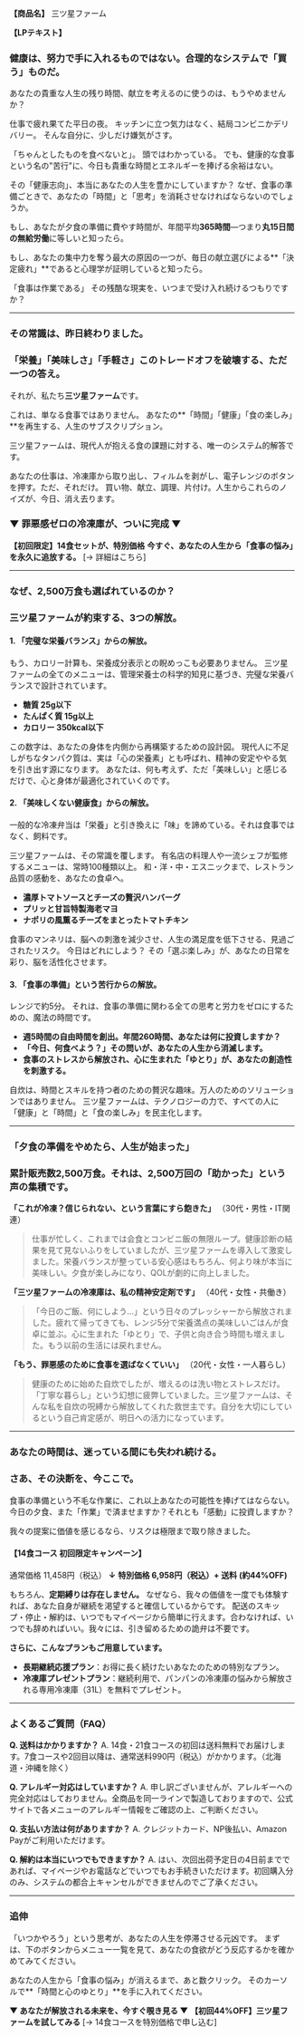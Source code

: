 **【商品名】**
三ツ星ファーム

**【LPテキスト】**

### **健康は、努力で手に入れるものではない。合理的なシステムで「買う」ものだ。**

あなたの貴重な人生の残り時間、献立を考えるのに使うのは、もうやめませんか？

仕事で疲れ果てた平日の夜。
キッチンに立つ気力はなく、結局コンビニかデリバリー。
そんな自分に、少しだけ嫌気がさす。

「ちゃんとしたものを食べないと」。
頭ではわかっている。
でも、健康的な食事という名の"苦行"に、今日も貴重な時間とエネルギーを捧げる余裕はない。

その「健康志向」、本当にあなたの人生を豊かにしていますか？
なぜ、食事の準備ごときで、あなたの「時間」と「思考」を消耗させなければならないのでしょうか。

もし、あなたが夕食の準備に費やす時間が、年間平均**365時間**—つまり**丸15日間の無給労働**に等しいと知ったら。

もし、あなたの集中力を奪う最大の原因の一つが、毎日の献立選びによる**「決定疲れ」**であると心理学が証明していると知ったら。

「食事は作業である」
その残酷な現実を、いつまで受け入れ続けるつもりですか？

---

### **その常識は、昨日終わりました。**
### **「栄養」「美味しさ」「手軽さ」このトレードオフを破壊する、ただ一つの答え。**

それが、私たち**三ツ星ファーム**です。

これは、単なる食事ではありません。
あなたの**「時間」「健康」「食の楽しみ」**を再生する、人生のサブスクリプション。

三ツ星ファームは、現代人が抱える食の課題に対する、唯一のシステム的解答です。

あなたの仕事は、冷凍庫から取り出し、フィルムを剥がし、電子レンジのボタンを押す。ただ、それだけ。
買い物、献立、調理、片付け。人生からこれらのノイズが、今日、消え去ります。

### **▼ 罪悪感ゼロの冷凍庫が、ついに完成 ▼**
**【初回限定】14食セットが、特別価格**
**今すぐ、あなたの人生から「食事の悩み」を永久に追放する。**
[→ 詳細はこちら]

---

### **なぜ、2,500万食も選ばれているのか？**
### **三ツ星ファームが約束する、3つの解放。**

#### **1. 「完璧な栄養バランス」からの解放。**

もう、カロリー計算も、栄養成分表示との睨めっこも必要ありません。
三ツ星ファームの全てのメニューは、管理栄養士の科学的知見に基づき、完璧な栄養バランスで設計されています。

*   **糖質 25g以下**
*   **たんぱく質 15g以上**
*   **カロリー 350kcal以下**

この数字は、あなたの身体を内側から再構築するための設計図。
現代人に不足しがちなタンパク質は、実は「心の栄養素」とも呼ばれ、精神の安定ややる気を引き出す源になります。
あなたは、何も考えず、ただ「美味しい」と感じるだけで、心と身体が最適化されていくのです。

#### **2. 「美味しくない健康食」からの解放。**

一般的な冷凍弁当は「栄養」と引き換えに「味」を諦めている。それは食事ではなく、飼料です。

三ツ星ファームは、その常識を覆します。
有名店の料理人や一流シェフが監修するメニューは、常時100種類以上。
和・洋・中・エスニックまで、レストラン品質の感動を、あなたの食卓へ。

*   **濃厚トマトソースとチーズの贅沢ハンバーグ**
*   **プリッと甘旨特製海老マヨ**
*   **ナポリの風薫るチーズをまとったトマトチキン**

食事のマンネリは、脳への刺激を減少させ、人生の満足度を低下させる、見過ごされたリスク。
今日はどれにしよう？ その「選ぶ楽しみ」が、あなたの日常を彩り、脳を活性化させます。

#### **3. 「食事の準備」という苦行からの解放。**

レンジで約5分。
それは、食事の準備に関わる全ての思考と労力をゼロにするための、魔法の時間です。

*   **週5時間の自由時間を創出。年間260時間、あなたは何に投資しますか？**
*   **「今日、何食べよう？」その問いが、あなたの人生から消滅します。**
*   **食事のストレスから解放され、心に生まれた「ゆとり」が、あなたの創造性を刺激する。**

自炊は、時間とスキルを持つ者のための贅沢な趣味。万人のためのソリューションではありません。
三ツ星ファームは、テクノロジーの力で、すべての人に「健康」と「時間」と「食の楽しみ」を民主化します。

---

### **「夕食の準備をやめたら、人生が始まった」**
### **累計販売数2,500万食。それは、2,500万回の「助かった」という声の集積です。**

**「これが冷凍？信じられない、という言葉にすら飽きた」**
（30代・男性・IT関連）
> 仕事が忙しく、これまでは会食とコンビニ飯の無限ループ。健康診断の結果を見て見ないふりをしていましたが、三ツ星ファームを導入して激変しました。栄養バランスが整っている安心感はもちろん、何より味が本当に美味しい。夕食が楽しみになり、QOLが劇的に向上しました。

**「三ツ星ファームの冷凍庫は、私の精神安定剤です」**
（40代・女性・共働き）
> 「今日のご飯、何にしよう…」という日々のプレッシャーから解放されました。疲れて帰ってきても、レンジ5分で栄養満点の美味しいごはんが食卓に並ぶ。心に生まれた「ゆとり」で、子供と向き合う時間も増えました。もう以前の生活には戻れません。

**「もう、罪悪感のために食事を選ばなくていい」**
（20代・女性・一人暮らし）
> 健康のために始めた自炊でしたが、増えるのは洗い物とストレスだけ。「丁寧な暮らし」という幻想に疲弊していました。三ツ星ファームは、そんな私を自炊の呪縛から解放してくれた救世主です。自分を大切にしているという自己肯定感が、明日への活力になっています。

---

### **あなたの時間は、迷っている間にも失われ続ける。**
### **さあ、その決断を、今ここで。**

食事の準備という不毛な作業に、これ以上あなたの可能性を捧げてはならない。
今日の夕食、また「作業」で済ませますか？それとも「感動」に投資しますか？

我々の提案に価値を感じるなら、リスクは極限まで取り除きました。

#### **【14食コース 初回限定キャンペーン】**

通常価格 11,458円（税込）
**↓**
**特別価格 6,958円（税込）+ 送料**
**(約44%OFF)**

もちろん、**定期縛りは存在しません。**
なぜなら、我々の価値を一度でも体験すれば、あなた自身が継続を渇望すると確信しているからです。
配送のスキップ・停止・解約は、いつでもマイページから簡単に行えます。合わなければ、いつでも辞めればいい。我々には、引き留めるための詭弁は不要です。

**さらに、こんなプランもご用意しています。**
*   **長期継続応援プラン**：お得に長く続けたいあなたのための特別なプラン。
*   **冷凍庫プレゼントプラン**：継続利用で、パンパンの冷凍庫の悩みから解放される専用冷凍庫（31L）を無料でプレゼント。

---

### **よくあるご質問（FAQ）**

**Q. 送料はかかりますか？**
A. 14食・21食コースの初回は送料無料でお届けします。7食コースや2回目以降は、通常送料990円（税込）がかかります。（北海道・沖縄を除く）

**Q. アレルギー対応はしていますか？**
A. 申し訳ございませんが、アレルギーへの完全対応はしておりません。全商品を同一ラインで製造しておりますので、公式サイトで各メニューのアレルギー情報をご確認の上、ご判断ください。

**Q. 支払い方法は何がありますか？**
A. クレジットカード、NP後払い、Amazon Payがご利用いただけます。

**Q. 解約は本当にいつでもできますか？**
A. はい、次回出荷予定日の4日前までであれば、マイページやお電話などでいつでもお手続きいただけます。初回購入分のみ、システムの都合上キャンセルができませんのでご了承ください。

---

### **追伸**

「いつかやろう」という思考が、あなたの人生を停滞させる元凶です。
まずは、下のボタンからメニュー一覧を見て、あなたの食欲がどう反応するかを確かめてみてください。

あなたの人生から「食事の悩み」が消えるまで、あと数クリック。
そのカーソルで**「時間と心のゆとり」**を手に入れてください。

**▼ あなたが解放される未来を、今すぐ覗き見る ▼**
**【初回44%OFF】三ツ星ファームを試してみる**
[→ 14食コースを特別価格で申し込む]
